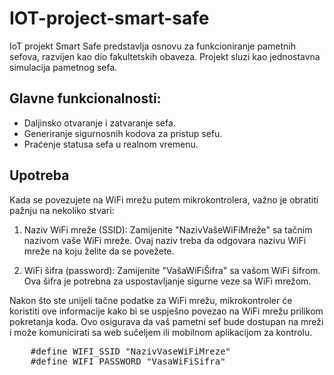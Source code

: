 # IOT-project-smart-safe
 IoT projekt Smart Safe predstavlja osnovu za funkcioniranje pametnih sefova, razvijen kao dio fakultetskih obaveza. Projekt sluzi kao jednostavna simulacija pametnog sefa.

## Glavne funkcionalnosti:
- Daljinsko otvaranje i zatvaranje sefa.
- Generiranje sigurnosnih kodova za pristup sefu.
- Praćenje statusa sefa u realnom vremenu.

## Upotreba

Kada se povezujete na WiFi mrežu putem mikrokontrolera, važno je obratiti pažnju na nekoliko stvari:

1. Naziv WiFi mreže (SSID): Zamijenite "NazivVašeWiFiMreže" sa tačnim nazivom vaše WiFi mreže. Ovaj naziv treba da odgovara nazivu WiFi mreže na koju želite da se povežete.

2. WiFi šifra (password): Zamijenite "VašaWiFiŠifra" sa vašom WiFi šifrom. Ova šifra je potrebna za uspostavljanje sigurne veze sa WiFi mrežom.

Nakon što ste unijeli tačne podatke za WiFi mrežu, mikrokontroler će koristiti ove informacije kako bi se uspješno povezao na WiFi mrežu prilikom pokretanja koda. Ovo osigurava da vaš pametni sef bude dostupan na mreži i može komunicirati sa web sučeljem ili mobilnom aplikacijom za kontrolu.

<pre>
    #define WIFI_SSID "NazivVaseWiFiMreze"
    #define WIFI_PASSWORD "VasaWiFiSifra"
</pre>
